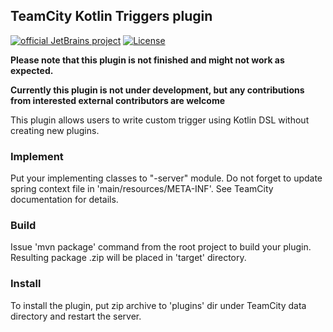 ## TeamCity Kotlin Triggers plugin
[![official JetBrains project](https://jb.gg/badges/official-plastic.svg)](https://confluence.jetbrains.com/display/ALL/JetBrains+on+GitHub)
[![License](https://img.shields.io/badge/License-Apache%202.0-blue.svg)](https://opensource.org/licenses/Apache-2.0) 

**Please note that this plugin is not finished and might not work as expected.**

**Currently this plugin is not under development, but any contributions from interested external contributors are welcome**

This plugin allows users to write custom trigger using Kotlin DSL without creating new plugins.

### Implement
Put your implementing classes to "<artifactId>-server" module. Do not forget to update spring context file in 'main/resources/META-INF'. See TeamCity documentation for details.

### Build
Issue 'mvn package' command from the root project to build your plugin. Resulting package <artifactId>.zip will be placed in 'target' directory. 

### Install
To install the plugin, put zip archive to 'plugins' dir under TeamCity data directory and restart the server.


